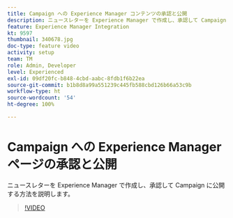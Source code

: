```yaml
---
title: Campaign への Experience Manager コンテンツの承認と公開
description: ニュースレターを Experience Manager で作成し、承認して Campaign に公開する方法を説明します。
feature: Experience Manager Integration
kt: 9597
thumbnail: 340678.jpg
doc-type: feature video
activity: setup
team: TM
role: Admin, Developer
level: Experienced
exl-id: 09df20fc-b848-4cbd-aabc-8fdb1f6b22ea
source-git-commit: b1b8d8a99a551239c445fb588cbd126b66a53c9b
workflow-type: ht
source-wordcount: '54'
ht-degree: 100%

---
```


# Campaign への Experience Manager ページの承認と公開

ニュースレターを Experience Manager で作成し、承認して Campaign に公開する方法を説明します。

>[!VIDEO](https://video.tv.adobe.com/v/340678?quality=12&learn=on)
